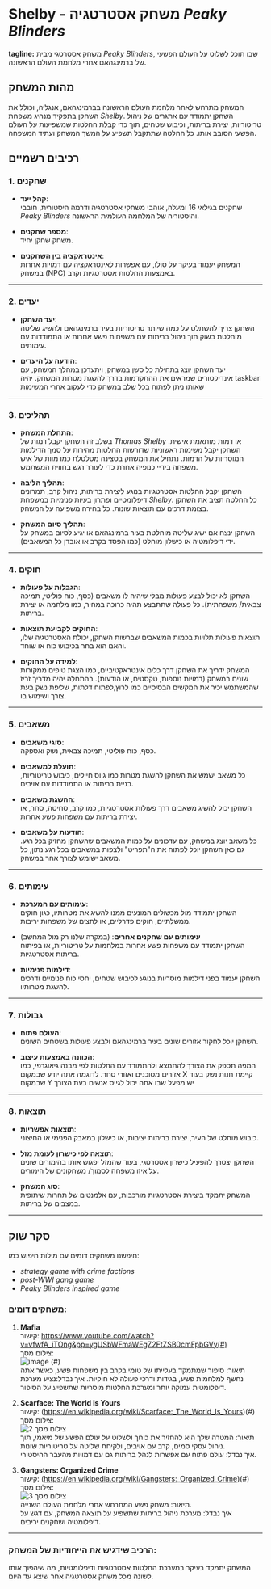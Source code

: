 # Shelby - משחק אסטרטגיה *Peaky Blinders*

**tagline:** משחק אסטרטגי מבית *Peaky Blinders*, שבו תוכל לשלוט על העולם הפשעי של ברמינגהאם אחרי מלחמת העולם הראשונה.

## מהות המשחק

המשחק מתרחש לאחר מלחמת העולם הראשונה בברמינגהאם, אנגליה, וכולל את השחקן בתפקיד מנהיג משפחת *Shelby*. השחקן יתמודד עם אתגרים של ניהול טריטוריות, יצירת בריתות, וכיבוש שטחים, תוך כדי קבלת החלטות שמשפיעות על העולם הפשעי הסובב אותו. כל החלטה שתתקבל תשפיע על המשך המשחק ועתיד המשפחה.

## רכיבים רשמיים

### 1. שחקנים

- **קהל יעד**:  
  שחקנים בגילאי 16 ומעלה, אוהבי משחקי אסטרטגיה ודרמה היסטורית, חובבי *Peaky Blinders* והיסטוריה של המלחמה העולמית הראשונה.
  
- **מספר שחקנים**:  
  משחק שחקן יחיד.

- **אינטראקציה בין השחקנים**:  
  המשחק יעמוד בעיקר על סולו, עם אפשרות לאינטראקציה עם דמויות אחרות במשחק (NPC) באמצעות החלטות אסטרטגיות וקרב.

---

### 2. יעדים

- **יעד השחקן**:  
  השחקן צריך להשתלט על כמה שיותר טריטוריות בעיר ברמינגהאם ולהשיג שליטה מוחלטת בשוק תוך ניהול בריתות עם משפחות פשע אחרות או התמודדות עם עימותים.
  
- **הודעה על היעדים**:  
  יעד השחקן יוצג בתחילת כל סשן במשחק, ויתעדכן במהלך המשחק, עם אינדיקטורים שמראים את ההתקדמות בדרך להשגת מטרות המשחק. יהיה taskbar שאותו ניתן לפתוח בכל שלב במשחק כדי לעקוב אחרי המשימות

---

### 3. תהליכים

- **התחלת המשחק**:  
  בשלב זה השחקן יקבל דמות של *Thomas Shelby* או דמות מותאמת אישית. השחקן יקבל משימות ראשוניות שדורשות החלטות מהירות על סמך הדילמות המוסריות של הדמות. נתחיל את המשחק בסצינה מטלטלת כמו מוות של איש משפחה בידיי כנופיה אחרת כדי לעורר רגש בחווית המשתמש.

- **תהליך הליבה**:  
  השחקן יקבל החלטות אסטרטגיות בנוגע ליצירת בריתות, ניהול קרב, תמרונים דיפלומטיים ופתרון בעיות פנימיות במשפחת *Shelby*. כל החלטה תציב את השחקן בצומת דרכים עם תוצאות שונות. כל בחירה משפיעה על המשחק.

- **תהליך סיום המשחק**:  
  השחקן ינצח אם ישיג שליטה מוחלטת בעיר ברמינגהאם או יגיע לסיום במשחק על ידי דיפלומטיה או כישלון מוחלט (כמו הפסד בקרב או אובדן כל המשאבים).

---

### 4. חוקים

- **הגבלות על פעולות**:  
  השחקן לא יכול לבצע פעולות מבלי שיהיה לו משאבים (כסף, כוח פוליטי, תמיכה צבאית/ משפחתית). כל פעולה שתתבצע תהיה כרוכה במחיר, כמו מלחמה או יצירת בריתות.
  
- **החוקים לקביעת תוצאות**:  
  תוצאות פעולות תלויות בכמות המשאבים שברשות השחקן, יכולת האסטרטגיה שלו, והאם הוא בחר בכיבוש כוח או שוחד.

- **למידה על החוקים**:  
  המשחק ידריך את השחקן דרך כלים אינטראקטיביים, כמו הצגת טיפים ממקורות שונים במשחק (דמויות נוספות, טקסטים, או הודעות).
  בהתחלה יהיה מדריך זריז שהמשתמש יכיר את המקשים הבסיסיים כמו לרוץ,לפתוח דלתות, שליפת נשק בעת צורך ושימוש בו.


---

### 5. משאבים

- **סוגי משאבים**:  
  כסף, כוח פוליטי, תמיכה צבאית, נשק ואספקה.

- **תועלת למשאבים**:  
  כל משאב ישמש את השחקן להשגת מטרות כמו גיוס חיילים, כיבוש טריטוריות, בניית בריתות או התמודדות עם אויבים.

- **ההשגת משאבים**:  
  השחקן יכול להשיג משאבים דרך פעולות אסטרטגיות, כמו קרב, סחיטה, סחר, או יצירת בריתות עם משפחות פשע אחרות.

- **הודעות על משאבים**:  
  כל משאב יוצג במשחק, עם עדכונים על כמות המשאבים שהשחקן מחזיק בכל רגע. גם כאן השחקן יוכל לפתוח את ה"תפריט" ולצפות במשאבים בכל רגע נתון, כל משאב ישומש לצורך אחר במשחק.

---

### 6. עימותים

- **עימותים עם המערכת**:  
  השחקן יתמודד מול מכשולים המונעים ממנו להשיג את מטרותיו, כגון חוקים ממשלתיים, חוקים פדרליים, או לחצים של משפחות יריבות.
  
- **עימותים עם שחקנים אחרים**: (במקרה שלנו רק מול המחשב)  
  השחקן יתמודד עם משפחות פשע אחרות במלחמות על טריטוריות, או בפיתוח בריתות אסטרטגיות.

- **דילמות פנימיות**:  
  השחקן יעמוד בפני דילמות מוסריות בנוגע לכיבוש שטחים, יחסי כוח פנימיים ודרכים להשגת מטרותיו.

---

### 7. גבולות

- **העולם פתוח**:  
  השחקן יוכל לחקור אזורים שונים בעיר ברמינגהאם ולבצע פעולות בשטחים השונים.

- **הכוונה באמצעות עיצוב**:  
  המפה תספק את הצורך להתמצא ולהתמודד עם החלטות לפי מבנה גיאוגרפי, כמו אזורים מסוכנים ואזורי סחר.
  לדוגמה אתה יודע שבמקום X קיימת חנות נשק בעוד שבמקום Y יש מפעל שבו אתה יכול לגייס אנשים בעת הצורך 

---

### 8. תוצאות

- **תוצאות אפשריות**:  
  כיבוש מוחלט של העיר, יצירת בריתות יציבות, או כישלון במאבק הפנימי או החיצוני.

- **תוצאה לפי כישרון לעומת מזל**:  
  השחקן יצטרך להפעיל כישרון אסטרטגי, בעוד שהמזל יפגוש אותו בהימורים שונים על איזו משפחה לסמוך/ משחקונים של הימורים.

- **סוג המשחק**:  
  המשחק יתמקד ביצירת אסטרטגיות מורכבות, עם אלמנטים של תחרות שיתופית במצבים של בריתות.

---

## סקר שוק


חיפשנו משחקים דומים עם מילות חיפוש כמו:
- *strategy game with crime factions*
- *post-WWI gang game*
- *Peaky Blinders inspired game*

### משחקים דומים:

1. **Mafia**  
   קישור: https://www.youtube.com/watch?v=vfwfA_iTOng&pp=ygUSbWFmaWEgZ2FtZSB0cmFpbGVy(#)  
   צילום מסך:  
   ![image](https://github.com/user-attachments/assets/440902d6-c03b-4267-8916-fb198d6e5c4e)
(#)  
   תיאור: סיפור שמתמקד בעלייתו של טומי בקרב בין משפחות פשע, כאשר אתה נחשף למלחמות פשע, בגידות ודרכי פעולה לא חוקיות. 
   איך נבדל:נציע מערכת דיפלומטית עמוקה יותר ומערכת החלטות מוסריות שתשפיע על הסיפור.

2. **Scarface: The World Is Yours**  
   קישור: (https://en.wikipedia.org/wiki/Scarface:_The_World_Is_Yours)(#)  
   צילום מסך:  
   ![צילום מסך 2](#)  
   תיאור: המטרה שלך היא להחזיר את כוחך ולשלוט על עולם הפשע של מיאמי, תוך ניהול עסקי סמים, קרב עם אויבים, ולקיחת
   שליטה על טריטוריות שונות.  
   איך נבדל: עולם פתוח עם אפשרות לנהל בריתות גם עם דמויות מהעבר ההיסטורי.

3. **Gangsters: Organized Crime**  
   קישור: (https://en.wikipedia.org/wiki/Gangsters:_Organized_Crime)(#)  
   צילום מסך:  
   ![צילום מסך 3](#)  
   תיאור: משחק פשע המתרחש אחרי מלחמת העולם השנייה.  
   איך נבדל: מערכת ניהול בריתות שתשפיע על תוצאה המשחק, עם דגש על דיפלומטיה ושחקנים יריבים.

---

### הרכיב שידגיש את הייחודיות של המשחק:

המשחק יתמקד בעיקר במערכת החלטות אסטרטגיות ודיפלומטיות, מה שיהפוך אותו לשונה מכל משחק אסטרטגיה אחר שיצא עד היום.
